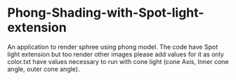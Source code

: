 # Phong-Shading-with-Spot-light-extension

An application to render sphree using phong model. The code have Spot light extension but too render other images please add values for it as only color.txt have values necessary to run with cone light (cone Axis, Inner cone angle, outer cone angle).
